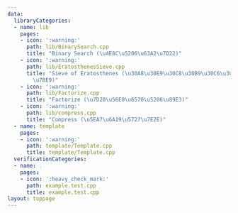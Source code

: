 ```yaml
---
data:
  libraryCategories:
  - name: lib
    pages:
    - icon: ':warning:'
      path: lib/BinarySearch.cpp
      title: "Binary Search (\u4E8C\u5206\u63A2\u7D22)"
    - icon: ':warning:'
      path: lib/EratosthenesSieve.cpp
      title: "Sieve of Eratosthenes (\u30A8\u30E9\u30C8\u30B9\u30C6\u30CD\u30B9\u306E\
        \u7BE9)"
    - icon: ':warning:'
      path: lib/Factorize.cpp
      title: "Factorize (\u7D20\u56E0\u6570\u5206\u89E3)"
    - icon: ':warning:'
      path: lib/compress.cpp
      title: "Compress (\u5EA7\u6A19\u5727\u7E2E)"
  - name: template
    pages:
    - icon: ':warning:'
      path: template/Template.cpp
      title: template/Template.cpp
  verificationCategories:
  - name: .
    pages:
    - icon: ':heavy_check_mark:'
      path: example.test.cpp
      title: example.test.cpp
layout: toppage
---
```

